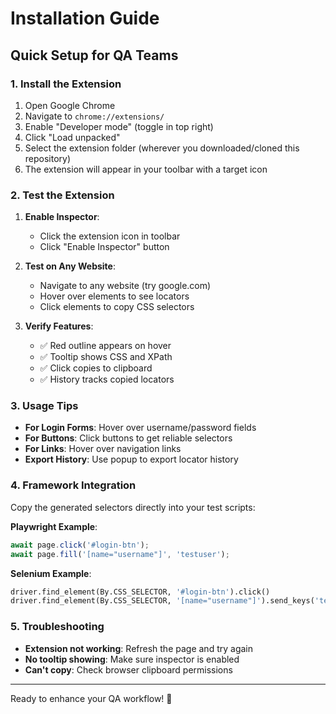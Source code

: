 # Installation Guide

## Quick Setup for QA Teams

### 1. Install the Extension
1. Open Google Chrome
2. Navigate to `chrome://extensions/`
3. Enable "Developer mode" (toggle in top right)
4. Click "Load unpacked"
5. Select the extension folder (wherever you downloaded/cloned this repository)
6. The extension will appear in your toolbar with a target icon

### 2. Test the Extension
1. **Enable Inspector**:
   - Click the extension icon in toolbar
   - Click "Enable Inspector" button

2. **Test on Any Website**:
   - Navigate to any website (try google.com)
   - Hover over elements to see locators
   - Click elements to copy CSS selectors

3. **Verify Features**:
   - ✅ Red outline appears on hover
   - ✅ Tooltip shows CSS and XPath
   - ✅ Click copies to clipboard
   - ✅ History tracks copied locators

### 3. Usage Tips
- **For Login Forms**: Hover over username/password fields
- **For Buttons**: Click buttons to get reliable selectors
- **For Links**: Hover over navigation links
- **Export History**: Use popup to export locator history

### 4. Framework Integration
Copy the generated selectors directly into your test scripts:

**Playwright Example**:
```javascript
await page.click('#login-btn');
await page.fill('[name="username"]', 'testuser');
```

**Selenium Example**:
```python
driver.find_element(By.CSS_SELECTOR, '#login-btn').click()
driver.find_element(By.CSS_SELECTOR, '[name="username"]').send_keys('testuser')
```

### 5. Troubleshooting
- **Extension not working**: Refresh the page and try again
- **No tooltip showing**: Make sure inspector is enabled
- **Can't copy**: Check browser clipboard permissions

---
Ready to enhance your QA workflow! 🎯
